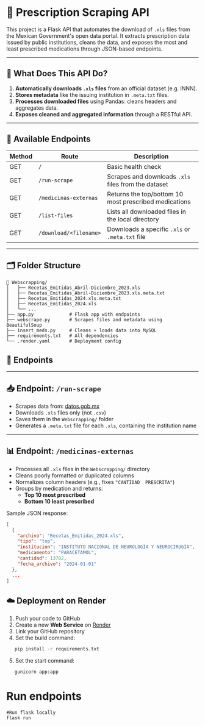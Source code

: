 # 💊 Prescription Scraping API

This project is a Flask API that automates the download of `.xls` files from the Mexican Government's open data portal. It extracts prescription data issued by public institutions, cleans the data, and exposes the most and least prescribed medications through JSON-based endpoints.

---

## 🚀 What Does This API Do?

1. **Automatically downloads `.xls` files** from an official dataset (e.g. INNN).
2. **Stores metadata** like the issuing institution in `.meta.txt` files.
3. **Processes downloaded files** using Pandas: cleans headers and aggregates data.
4. **Exposes cleaned and aggregated information** through a RESTful API.

---

## 🔗 Available Endpoints

| Method | Route                     | Description                                                |
|--------|---------------------------|------------------------------------------------------------|
| GET    | `/`                       | Basic health check                                          |
| GET    | `/run-scrape`             | Scrapes and downloads `.xls` files from the dataset        |
| GET    | `/medicinas-externas`     | Returns the top/bottom 10 most prescribed medications      |
| GET    | `/list-files`             | Lists all downloaded files in the local directory          |
| GET    | `/download/<filename>`    | Downloads a specific `.xls` or `.meta.txt` file            |

---

## 🗂 Folder Structure

```
📁 Webscrapping/
│   ├── Recetas_Emitidas_Abril-Diciembre_2023.xls
│   ├── Recetas_Emitidas_Abril-Diciembre_2023.xls.meta.txt
│   ├── Recetas_Emitidas_2024.xls.meta.txt
│   ├── Recetas_Emitidas_2024.xls
│   └── ...
├── app.py             # Flask app with endpoints
├── webscrape.py       # Scrapes files and metadata using BeautifulSoup
├── insert_meds.py     # Cleans + loads data into MySQL
├── requirements.txt   # All dependencies
└── .render.yaml       # Deployment config
```

## 🚀 Endpoints


---

## 📥 Endpoint: `/run-scrape`

- Scrapes data from: [datos.gob.mx](https://historico.datos.gob.mx/busca/dataset/recursos-materiales-recetas)
- Downloads `.xls` files only (not `.csv`)
- Saves them in the `Webscrapping/` folder
- Generates a `.meta.txt` file for each `.xls`, containing the institution name

---

## 📊 Endpoint: `/medicinas-externas`

- Processes all `.xls` files in the `Webscrapping/` directory
- Cleans poorly formatted or duplicated columns
- Normalizes column headers (e.g., fixes `"CANTIDAD  PRESCRITA"`)
- Groups by medication and returns:
  - **Top 10 most prescribed**
  - **Bottom 10 least prescribed**

Sample JSON response:

```json
[
  {
    "archivo": "Recetas_Emitidas_2024.xls",
    "tipo": "top",
    "institucion": "INSTITUTO NACIONAL DE NEUROLOGÍA Y NEUROCIRUGÍA",
    "medicamento": "PARACETAMOL",
    "cantidad": 13782,
    "fecha_archivo": "2024-01-01"
  },
  ...
]
```

## ☁️ Deployment on Render

1. Push your code to GitHub
2. Create a new **Web Service** on [Render](https://render.com)
3. Link your GitHub repository
4. Set the build command:

```bash
   pip install -r requirements.txt
```

5. Set the start command:

```bash
   gunicorn app:app
```

# Run endpoints
```
#Run flask locally
flask run
```
